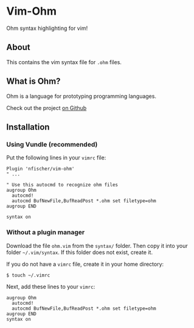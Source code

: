 Vim-Ohm
=======

Ohm syntax highlighting for vim!

About
-----

This contains the vim syntax file for `.ohm` files.

What is Ohm?
------------

Ohm is a language for prototyping programming languages.

Check out the project [on Github](https://github.com/cdglabs/ohm)

Installation
------------

### Using Vundle (recommended)

Put the following lines in your `vimrc` file:

```Vim
Plugin 'nfischer/vim-ohm'
" ...

" Use this autocmd to recognize ohm files
augroup Ohm
  autocmd!
  autocmd BufNewFile,BufReadPost *.ohm set filetype=ohm
augroup END

syntax on
```

### Without a plugin manager

Download the file `ohm.vim` from the `syntax/` folder. Then copy it into your
folder `~/.vim/syntax`. If this folder does not exist, create it.

If you do not have a `vimrc` file, create it in your home directory:

```Bash
$ touch ~/.vimrc
```

Next, add these lines to your `vimrc`:

```Vim
augroup Ohm
  autocmd!
  autocmd BufNewFile,BufReadPost *.ohm set filetype=ohm
augroup END
syntax on
```
